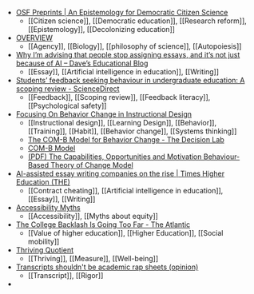 - [OSF Preprints | An Epistemology for Democratic Citizen Science](https://osf.io/j62sb/)
	- [[Citizen science]], [[Democratic education]], [[Research reform]], [[Epistemology]], [[Decolonizing education]]
- [OVERVIEW](https://www.expandingpossibilities.org/overview.html)
	- [[Agency]], [[Biology]], [[philosophy of science]], [[Autopoiesis]]
- [Why I’m advising that people stop assigning essays, and it’s not just because of AI – Dave’s Educational Blog](https://davecormier.com/edblog/2023/10/05/why-im-advising-that-people-stop-assigning-essays-and-its-not-just-because-of-ai/)
	- [[Essay]], [[Artificial intelligence in education]], [[Writing]]
- [Students’ feedback seeking behaviour in undergraduate education: A scoping review - ScienceDirect](https://www.sciencedirect.com/science/article/pii/S1747938X23000428)
	- [[Feedback]], [[Scoping review]], [[Feedback literacy]], [[Psychological safety]]
- [Focusing On Behavior Change in Instructional Design](https://theelearningcoach.com/podcasts/81/)
	- [[Instructional design]], [[Learning Design]], [[Behavior]], [[Training]], [[Habit]], [[Behavior change]], [[Systems thinking]]
	- [The COM-B Model for Behavior Change - The Decision Lab](https://thedecisionlab.com/reference-guide/organizational-behavior/the-com-b-model-for-behavior-change)
	- [COM-B Model](https://www.thebehavioralscientist.com/glossary/com-b-model)
	- [(PDF) The Capabilities, Opportunities and Motivation Behaviour-Based Theory of Change Model](https://www.researchgate.net/publication/301701597_The_Capabilities_Opportunities_and_Motivation_Behaviour-Based_Theory_of_Change_Model)
- [AI-assisted essay writing companies on the rise | Times Higher Education (THE)](https://www.timeshighereducation.com/news/ai-writing-services-proliferating-despite-essay-mill-bans)
	- [[Contract cheating]], [[Artificial intelligence in education]], [[Essay]], [[Writing]]
- [Accessibility Myths](https://a11ymyths.com/)
	- [[Accessibility]], [[Myths about equity]]
- [The College Backlash Is Going Too Far - The Atlantic](https://www.theatlantic.com/ideas/archive/2023/10/college-degree-economic-mobility-average-lifetime-income/675525/)
	- [[Value of higher education]], [[Higher Education]], [[Social mobility]]
- [Thriving Quotient](https://www.thrivingincollege.org/)
	- [[Thriving]], [[Measure]], [[Well-being]]
- [Transcripts shouldn't be academic rap sheets (opinion)](https://www.insidehighered.com/opinion/views/2023/10/03/transcripts-shouldnt-be-academic-rap-sheets-opinion)
	- [[Transcript]], [[Rigor]]
-